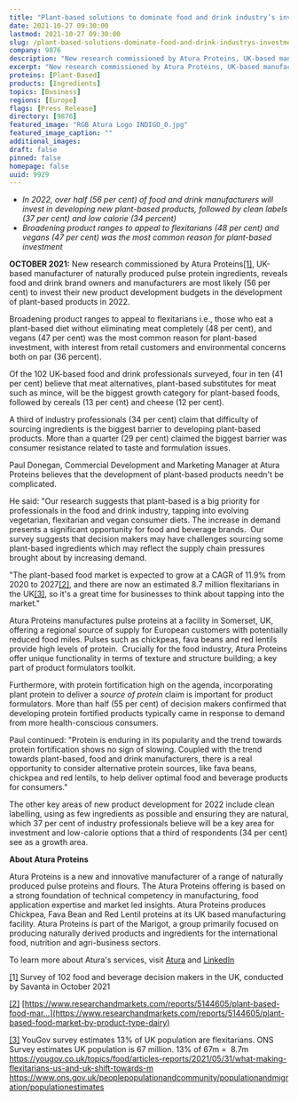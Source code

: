 ```yaml
---
title: "Plant-based solutions to dominate food and drink industry’s investment in new product development in 2022"
date: 2021-10-27 09:30:00
lastmod: 2021-10-27 09:30:00
slug: /plant-based-solutions-dominate-food-and-drink-industrys-investment-new-product-development
company: 9876
description: "New research commissioned by Atura Proteins, UK-based manufacturer of naturally produced pulse protein ingredients, reveals food and drink brand owners and manufacturers are most likely (56 per cent) to invest their new product development budgets in the development of plant-based products in 2022."
excerpt: "New research commissioned by Atura Proteins, UK-based manufacturer of naturally produced pulse protein ingredients, reveals food and drink brand owners and manufacturers are most likely (56 per cent) to invest their new product development budgets in the development of plant-based products in 2022."
proteins: [Plant-Based]
products: [Ingredients]
topics: [Business]
regions: [Europe]
flags: [Press Release]
directory: [9876]
featured_image: "RGB Atura Logo INDIGO_0.jpg"
featured_image_caption: ""
additional_images:
draft: false
pinned: false
homepage: false
uuid: 9929
---
```

-   *In 2022, over half (56 per cent) of food and drink manufacturers
    will invest in developing new plant-based products, followed by
    clean labels (37 per cent) and low calorie (34 percent)*
-   *Broadening product ranges to appeal to flexitarians (48 per cent)
    and vegans (47 per cent) was the most common reason for plant-based
    investment*

**OCTOBER 2021:** New research commissioned by Atura
Proteins[\[1\]](#_ftn1), UK-based manufacturer of naturally produced
pulse protein ingredients, reveals food and drink brand owners and
manufacturers are most likely (56 per cent) to invest their new product
development budgets in the development of plant-based products in 2022.

Broadening product ranges to appeal to flexitarians i.e., those who eat
a plant-based diet without eliminating meat completely (48 per cent),
and vegans (47 per cent) was the most common reason for plant-based
investment, with interest from retail customers and environmental
concerns both on par (36 percent).

Of the 102 UK-based food and drink professionals surveyed, four in ten
(41 per cent) believe that meat alternatives, plant-based substitutes
for meat such as mince, will be the biggest growth category for
plant-based foods, followed by cereals (13 per cent) and cheese (12 per
cent).

A third of industry professionals (34 per cent) claim that difficulty of
sourcing ingredients is the biggest barrier to developing plant-based
products. More than a quarter (29 per cent) claimed the biggest barrier
was consumer resistance related to taste and formulation issues.

Paul Donegan, Commercial Development and Marketing Manager at Atura
Proteins believes that the development of plant-based products needn't
be complicated. 

He said: "Our research suggests that plant-based is a big priority for
professionals in the food and drink industry, tapping into evolving
vegetarian, flexitarian and vegan consumer diets. The increase in demand
presents a significant opportunity for food and beverage brands.  Our
survey suggests that decision makers may have challenges sourcing some
plant-based ingredients which may reflect the supply chain pressures
brought about by increasing demand.

"The plant-based food market is expected to grow at a CAGR of 11.9% from
2020 to 2027[\[2\]](#_ftn2), and there are now an estimated 8.7 million
flexitarians in the UK[\[3\]](#_ftn3), so it's a great time for
businesses to think about tapping into the market." 

Atura Proteins manufactures pulse proteins at a facility in Somerset,
UK, offering a regional source of supply for European customers with
potentially reduced food miles. Pulses such as chickpeas, fava beans and
red lentils provide high levels of protein.  Crucially for the food
industry, Atura Proteins offer unique functionality in terms of texture
and structure building; a key part of product formulators toolkit.

Furthermore, with protein fortification high on the agenda,
incorporating plant protein to deliver a *source of protein* claim is
important for product formulators. More than half (55 per cent) of
decision makers confirmed that developing protein fortified products
typically came in response to demand from more health-conscious
consumers.

Paul continued: "Protein is enduring in its popularity and the trend
towards protein fortification shows no sign of slowing. Coupled with the
trend towards plant-based, food and drink manufacturers, there is a real
opportunity to consider alternative protein sources, like fava beans,
chickpea and red lentils, to help deliver optimal food and beverage
products for consumers."

The other key areas of new product development for 2022 include clean
labelling, using as few ingredients as possible and ensuring they are
natural, which 37 per cent of industry professionals believe will be a
key area for investment and low-calorie options that a third of
respondents (34 per cent) see as a growth area.

**About Atura Proteins**

Atura Proteins is a new and innovative manufacturer of a range of
naturally produced pulse proteins and flours. The Atura Proteins
offering is based on a strong foundation of technical competency in
manufacturing, food application expertise and market led insights. Atura
Proteins produces Chickpea, Fava Bean and Red Lentil proteins at its UK
based manufacturing facility. Atura Proteins is part of the Marigot, a
group primarily focused on producing naturally derived products and
ingredients for the international food, nutrition and agri-business
sectors.

To learn more about Atura's services, visit
[Atura](https://aturaproteins.com/) and
[LinkedIn](https://www.linkedin.com/company/atura-proteins/) 

[\[](#_ftnref1)1[\]](#_ftnref1) Survey of 102 food and beverage decision
makers in the UK, conducted by Savanta in October 2021

[\[2\]](#_ftnref2)
[https://www.researchandmarkets.com/reports/5144605/plant-based-food-mar...](https://www.researchandmarkets.com/reports/5144605/plant-based-food-market-by-product-type-dairy)

[\[3\]](#_ftnref3) YouGov survey estimates 13% of UK population are
flexitarians. ONS Survey estimates UK population is 67 million. 13% of
67m =  8.7m
<https://yougov.co.uk/topics/food/articles-reports/2021/05/31/what-making-flexitarians-us-and-uk-shift-towards-m>
<https://www.ons.gov.uk/peoplepopulationandcommunity/populationandmigration/populationestimates>
